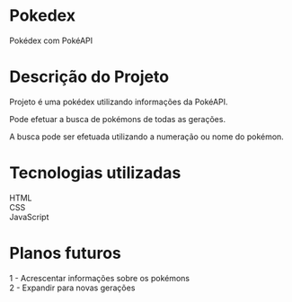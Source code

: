 # Pokedex
Pokédex com PokéAPI

# Descrição do Projeto

Projeto é uma pokédex utilizando informações da PokéAPI.

Pode efetuar a busca de pokémons de todas as gerações.

A busca pode ser efetuada utilizando a numeração ou nome do pokémon.

# Tecnologias utilizadas

HTML </br>
CSS </br>
JavaScript </br>

# Planos futuros

1 - Acrescentar informações sobre os pokémons </br>
2 - Expandir para novas gerações </br>
